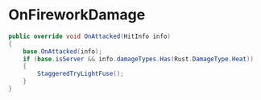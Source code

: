 <Badge type="danger" text="Carbon Compatible"/><Badge type="warning" text="Oxide Compatible"/>
# OnFireworkDamage
```csharp
public override void OnAttacked(HitInfo info)
{
	base.OnAttacked(info);
	if (base.isServer && info.damageTypes.Has(Rust.DamageType.Heat))
	{
		StaggeredTryLightFuse();
	}
}

```
